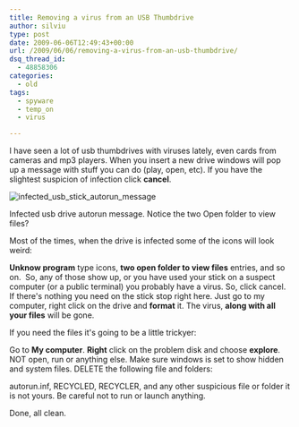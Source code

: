 ```yaml
---
title: Removing a virus from an USB Thumbdrive
author: silviu
type: post
date: 2009-06-06T12:49:43+00:00
url: /2009/06/06/removing-a-virus-from-an-usb-thumbdrive/
dsq_thread_id:
  - 48858306
categories:
  - old
tags:
  - spyware
  - temp_on
  - virus

---
```

I have seen a lot of usb thumbdrives with viruses lately, even cards from cameras and mp3 players. When you insert a new drive windows will pop up a message with stuff you can do (play, open, etc). If you have the slightest suspicion of infection click **cancel**.

![infected_usb_stick_autorun_message](/blog/images/2009/infected_usb_stick_autorun_message.jpg) 

Infected usb drive autorun message. Notice the two Open folder to view files?

Most of the times, when the drive is infected some of the icons will look weird: 

**Unknow program** type icons, **two open folder to view files** entries, and so on.  So, any of those show up, or you have used your stick on a suspect computer (or a public terminal) you probably have a virus. So, click cancel. If there's nothing you need on the stick stop right here. Just go to my computer, right click on the drive and **format** it. The virus, **along with all your files** will be gone.

If you need the files it's going to be a little trickyer:

Go to **My computer**. **Right** click on the problem disk and choose **explore**. NOT open, run or anything else. Make sure windows is set to show hidden and system files. DELETE the following file and folders:

autorun.inf, RECYCLED, RECYCLER, and any other suspicious file or folder it is not yours. Be careful not to run or launch anything.

Done, all clean.